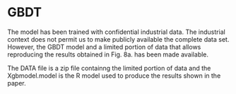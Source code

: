 # GBDT

The model has been trained with confidential industrial data. The industrial context does not permit us to make publicly available the complete data set. 
However, the GBDT model and a limited portion of data that allows reproducing the results obtained in Fig. 8a. has been made available.

The DATA file is a zip file containng the limited portion of data
and the Xgbmodel.model is the R model used to produce the results shown in the paper.
